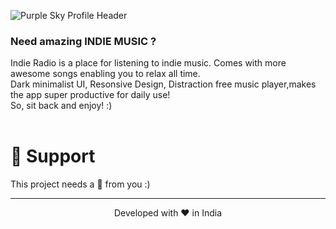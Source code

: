 ![Purple Sky Profile Header](https://user-images.githubusercontent.com/107036687/181786064-5dd9b4c1-3920-471c-8666-522b4b463321.gif)
### Need amazing INDIE MUSIC ?
Indie Radio is a place for listening to indie music. Comes with more awesome songs enabling you to relax all time. <br>Dark minimalist UI, Resonsive Design, Distraction free music player,makes the app super productive for daily use!<br> So, sit back and enjoy! 
:)
<br><br>
# 🙏 Support

This project needs a 🌟 from you :)

<hr>
<p align="center">
Developed with ❤️ in India
</p>
